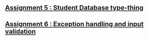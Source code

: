 

## [Assignment 5 : Student Database type-thing](https://github.com/Toha-Hossain28/OOP_assignment_5)

## [Assignment 6 : Exception handling and input validation](https://github.com/Toha-Hossain28/OOP_inpVal)

